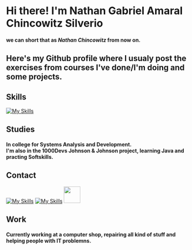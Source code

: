# Hi there! I'm Nathan Gabriel Amaral Chincowitz Silverio
#### we can short that as *Nathan Chincowitz* from now on.
## Here's my Github profile where I usualy post the exercises from courses I've done/I'm doing and some projects.
## Skills
[![My Skills](https://skillicons.dev/icons?i=java,python,vscode,windows,js,html)](https://skillicons.dev)
## Studies
#### In college for Systems Analysis and Development.<br> I'm also in the 1000Devs Johnson & Johnson project, learning Java and practing Softskills.
## Contact <br>
<a href ="mailto:nathanchincowitz+linedin@gmail.com">[![My Skills](https://skillicons.dev/icons?i=gmail)](https://skillicons.dev)</a>
<a href="https://github.com/NathanChincowitz" target="_blank">[![My Skills](https://skillicons.dev/icons?i=github)](https://skillicons.dev)</a>
<a href="https://www.linkedin.com/in/nathan-chincowitz/en" target="_blank"><img src="https://cdn.jsdelivr.net/gh/devicons/devicon@latest/icons/linkedin/linkedin-original.svg" width="45" height="45"/></a>


## Work
#### Currently working at a computer shop, repairing all kind of stuff and helping people with IT problemns.
